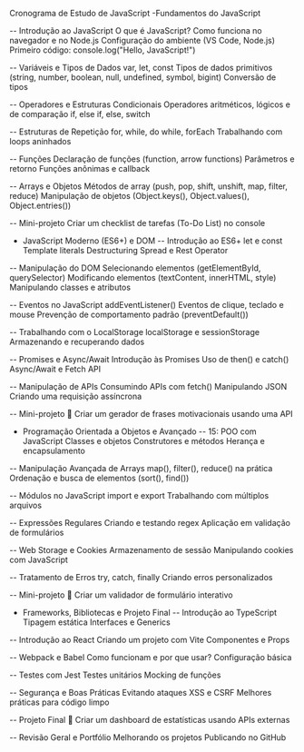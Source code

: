 Cronograma de Estudo de JavaScript
-Fundamentos do JavaScript

-- Introdução ao JavaScript
O que é JavaScript?
Como funciona no navegador e no Node.js
Configuração do ambiente (VS Code, Node.js)
Primeiro código: console.log("Hello, JavaScript!")

-- Variáveis e Tipos de Dados
var, let, const
Tipos de dados primitivos (string, number, boolean, null, undefined, symbol, bigint)
Conversão de tipos

-- Operadores e Estruturas Condicionais
Operadores aritméticos, lógicos e de comparação
if, else if, else, switch

-- Estruturas de Repetição
for, while, do while, forEach
Trabalhando com loops aninhados

-- Funções
Declaração de funções (function, arrow functions)
Parâmetros e retorno
Funções anônimas e callback

-- Arrays e Objetos
Métodos de array (push, pop, shift, unshift, map, filter, reduce)
Manipulação de objetos (Object.keys(), Object.values(), Object.entries())

-- Mini-projeto
Criar um checklist de tarefas (To-Do List) no console

- JavaScript Moderno (ES6+) e DOM
  -- Introdução ao ES6+
  let e const
  Template literals
  Destructuring
  Spread e Rest Operator

-- Manipulação do DOM
Selecionando elementos (getElementById, querySelector)
Modificando elementos (textContent, innerHTML, style)
Manipulando classes e atributos

-- Eventos no JavaScript
addEventListener()
Eventos de clique, teclado e mouse
Prevenção de comportamento padrão (preventDefault())

-- Trabalhando com o LocalStorage
localStorage e sessionStorage
Armazenando e recuperando dados

-- Promises e Async/Await
Introdução às Promises
Uso de then() e catch()
Async/Await e Fetch API

-- Manipulação de APIs
Consumindo APIs com fetch()
Manipulando JSON
Criando uma requisição assíncrona

-- Mini-projeto 🚀
Criar um gerador de frases motivacionais usando uma API

- Programação Orientada a Objetos e Avançado
  -- 15: POO com JavaScript
  Classes e objetos
  Construtores e métodos
  Herança e encapsulamento

-- Manipulação Avançada de Arrays
map(), filter(), reduce() na prática
Ordenação e busca de elementos (sort(), find())

-- Módulos no JavaScript
import e export
Trabalhando com múltiplos arquivos

-- Expressões Regulares
Criando e testando regex
Aplicação em validação de formulários

-- Web Storage e Cookies
Armazenamento de sessão
Manipulando cookies com JavaScript

-- Tratamento de Erros
try, catch, finally
Criando erros personalizados

-- Mini-projeto 🚀
Criar um validador de formulário interativo

- Frameworks, Bibliotecas e Projeto Final
  -- Introdução ao TypeScript
  Tipagem estática
  Interfaces e Generics

-- Introdução ao React
Criando um projeto com Vite
Componentes e Props

-- Webpack e Babel
Como funcionam e por que usar?
Configuração básica

-- Testes com Jest
Testes unitários
Mocking de funções

-- Segurança e Boas Práticas
Evitando ataques XSS e CSRF
Melhores práticas para código limpo

-- Projeto Final 🚀
Criar um dashboard de estatísticas usando APIs externas

-- Revisão Geral e Portfólio
Melhorando os projetos
Publicando no GitHub
